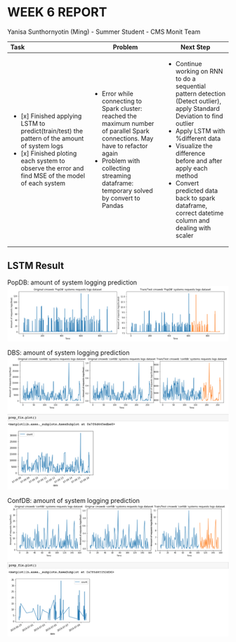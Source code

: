 WEEK 6 REPORT
==============
Yanisa Sunthornyotin (Ming) - Summer Student - CMS Monit Team

|        Task        |  Problem  | Next Step  | 
|:--------|------------| ------------|
| <ul><li>[x] Finished applying LSTM to predict(train/test) the pattern of the amount of system logs</li><li>[x] Finished ploting each system to observe the error and find MSE of the model of each system</li></ul>| <ul><li>Error while connecting to Spark cluster: reached the maximum number of parallel Spark connections. May have to refactor again</li><li>Problem with collecting streaming dataframe: temporary solved by convert to Pandas</li></ul> | <ul><li> Continue working on RNN to do a sequential pattern detection (Detect outlier), apply Standard Deviation to find outlier</li><li>Apply LSTM with %different data</li><li>Visualize the difference before and after apply each method</li><li>Convert predicted data back to spark dataframe, correct datetime column and dealing with scaler</li><ul> |
 
 

LSTM Result
------------------
PopDB: amount of system logging prediction
![alt text](https://github.com/operationalintelligence/EmailAlertingSystem/blob/master/screenshots/LSTM_popdb.png)

DBS: amount of system logging prediction
![alt text](https://github.com/operationalintelligence/EmailAlertingSystem/blob/master/screenshots/LSTM_dbs.png)

ConfDB: amount of system logging prediction
![alt text](https://github.com/operationalintelligence/EmailAlertingSystem/blob/master/screenshots/LSTM_confdb.png)

